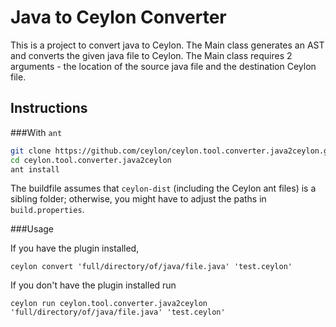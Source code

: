 # Java to Ceylon Converter

This is a project to convert java to Ceylon. 
The Main class generates an AST and converts the given java file to Ceylon.
The Main class requires 2 arguments - the location of the source java file and the destination Ceylon file.

## Instructions

###With `ant`

```bash
git clone https://github.com/ceylon/ceylon.tool.converter.java2ceylon.git
cd ceylon.tool.converter.java2ceylon
ant install
```

The buildfile assumes that `ceylon-dist` (including the Ceylon ant files) is a sibling folder; otherwise, you might have to adjust the paths in `build.properties`.

###Usage

If you have the plugin installed,

`ceylon convert 'full/directory/of/java/file.java' 'test.ceylon'`

If you don't have the plugin installed run

`ceylon run ceylon.tool.converter.java2ceylon 'full/directory/of/java/file.java' 'test.ceylon'`
